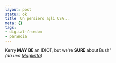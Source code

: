 ```yaml
--- 
layout: post
status: ok
title: Un pensiero agli USA...
meta: {}
tags: 
- digital-freedom
- paranoia
---
```

 Kerry <b>MAY BE</b> an IDIOT, but we're <b>SURE</b> about Bush"  
 <i>(da una <a href="http://www.cafepress.com/bvsk">Maglietta</a>)</i>
